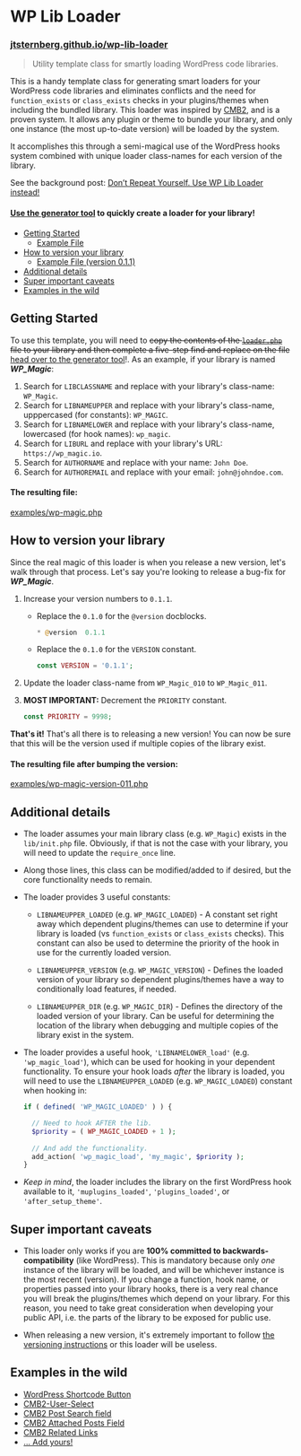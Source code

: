 # WP Lib Loader
### [jtsternberg.github.io/wp-lib-loader](http://jtsternberg.github.io/wp-lib-loader)
> Utility template class for smartly loading WordPress code libraries.

This is a handy template class for generating smart loaders for your WordPress code libraries and eliminates conflicts and the need for `function_exists` or `class_exists` checks in your plugins/themes when including the bundled library. This loader was inspired by [CMB2](https://github.com/WebDevStudios/CMB2/blob/v2.2.1/init.php#L51-L184), and is a proven system. It allows any plugin or theme to bundle your library, and only one instance (the most up-to-date version) will be loaded by the system.

It accomplishes this through a semi-magical use of the WordPress hooks system combined with unique loader class-names for each version of the library.

See the background post: [Don’t Repeat Yourself. Use WP Lib Loader instead!](http://dsgnwrks.pro/plugins-and-scripts/dont-repeat-yourself-use-wp-lib-loader-instead/)

#### [Use the generator tool](http://jtsternberg.github.io/wp-lib-loader/) to quickly create a loader for your library!

- [Getting Started](#getting-started)
	- [Example File](#the-resulting-file)
- [How to version your library](#how-to-version-your-library)
	- [Example File (version 0.1.1)](#the-resulting-file-after-bumping-the-version)
- [Additional details](#additional-details)
- [Super important caveats](#super-important-caveats)
- [Examples in the wild](#examples-in-the-wild)

## Getting Started
To use this template, you will need to <del>copy the contents of the [`loader.php`](https://github.com/jtsternberg/wp-lib-loader/blob/master/loader.php) file to your library and then complete a five-step find and replace on the file</del> [head over to the generator tool](http://jtsternberg.github.io/wp-lib-loader/)!. As an example, if your library is named **_WP_Magic_**:

1. Search for `LIBCLASSNAME` and replace with your library's class-name: `WP_Magic`.
1. Search for `LIBNAMEUPPER` and replace with your library's class-name, upppercased (for constants): `WP_MAGIC`.
1. Search for `LIBNAMELOWER` and replace with your library's class-name, lowercased (for hook names): `wp_magic`.
1. Search for `LIBURL` and replace with your library's URL: `https://wp_magic.io`.
1. Search for `AUTHORNAME` and replace with your name: `John Doe`.
1. Search for `AUTHOREMAIL` and replace with your email: `john@johndoe.com`.

#### The resulting file:

[examples/wp-magic.php](https://github.com/jtsternberg/wp-lib-loader/blob/master/examples/wp-magic.php)

## How to version your library

Since the real magic of this loader is when you release a new version, let's walk through that process. Let's say you're looking to release a bug-fix for **_WP_Magic_**.

1. Increase your version numbers to `0.1.1`.
	* Replace the `0.1.0` for the `@version` docblocks.

		```php
		* @version  0.1.1
		```
	* Replace the `0.1.0` for the `VERSION` constant.

		```php
		const VERSION = '0.1.1';
		```
1. Update the loader class-name from `WP_Magic_010` to `WP_Magic_011`.
1. **MOST IMPORTANT:** Decrement the `PRIORITY` constant.

	```php
	const PRIORITY = 9998;
	```

**That's it!** That's all there is to releasing a new version! You can now be sure that this will be the version used if multiple copies of the library exist.

#### The resulting file after bumping the version:

[examples/wp-magic-version-011.php](https://github.com/jtsternberg/wp-lib-loader/blob/master/examples/wp-magic-version-011.php)

## Additional details

* The loader assumes your main library class (e.g. `WP_Magic`) exists in the `lib/init.php` file. Obviously, if that is not the case with your library, you will need to update the `require_once` line.

* Along those lines, this class can be modified/added to if desired, but the core functionality needs to remain.

* The loader provides 3 useful constants:
	* `LIBNAMEUPPER_LOADED` (e.g. `WP_MAGIC_LOADED`) - A constant set right away which dependent plugins/themes can use to determine if your library is loaded (vs `function_exists` or `class_exists` checks). This constant can also be used to determine the priority of the hook in use for the currently loaded version.

	* `LIBNAMEUPPER_VERSION` (e.g. `WP_MAGIC_VERSION`) - Defines the loaded version of your library so dependent plugins/themes have a way to conditionally load features, if needed.

	* `LIBNAMEUPPER_DIR` (e.g. `WP_MAGIC_DIR`) - Defines the directory of the loaded version of your library. Can be useful for determining the location of the library when debugging and multiple copies of the library exist in the system.

* The loader provides a useful hook, `'LIBNAMELOWER_load'` (e.g. `'wp_magic_load'`), which can be used for hooking in your dependent functionality. To ensure your hook loads _after_ the library is loaded, you will need to use the `LIBNAMEUPPER_LOADED` (e.g. `WP_MAGIC_LOADED`) constant when hooking in:
	```php
	if ( defined( 'WP_MAGIC_LOADED' ) ) {

      // Need to hook AFTER the lib.
      $priority = ( WP_MAGIC_LOADED + 1 );
      
      // And add the functionality.
      add_action( 'wp_magic_load', 'my_magic', $priority );
	}
	```
* _Keep in mind_, the loader includes the library on the first WordPress hook available to it, `'muplugins_loaded'`, `'plugins_loaded'`, or `'after_setup_theme'`.


## Super important caveats

* This loader only works if you are **100% committed to backwards-compatibility** (like WordPress). This is mandatory because only _one_ instance of the library will be loaded, and will be whichever instance is the most recent (version). If you change a function, hook name, or properties passed into your library hooks, there is a very real chance you will break the plugins/themes which depend on your library. For this reason, you need to take great consideration when developing your public API, i.e. the parts of the library to be exposed for public use.

* When releasing a new version, it's extremely important to follow [the versioning instructions](#how-to-version-your-library) or this loader will be useless.

## Examples in the wild

* [WordPress Shortcode Button](https://github.com/jtsternberg/Shortcode_Button/blob/master/shortcode-button.php)
* [CMB2-User-Select](https://github.com/WebDevStudios/CMB2-User-Select/blob/master/cmb2-user-select.php)
* [CMB2 Post Search field](https://github.com/WebDevStudios/CMB2-Post-Search-field/blob/master/cmb2_post_search_field.php)
* [CMB2 Attached Posts Field](https://github.com/WebDevStudios/cmb2-attached-posts/blob/master/cmb2-attached-posts-field.php)
* [CMB2 Related Links](https://github.com/jtsternberg/CMB2-Related-Links/blob/master/cmb2-related-links.php)
* [&#8230; Add yours!](https://twitter.com/intent/tweet?text=%40jtsternberg%20I%27m%20using%20WP%20Lib%20Loader!&source=webclient)

